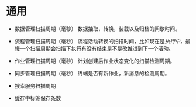 # 通用  
* 数据管理扫描周期（毫秒）
数据抽取，转换，装载以及归档的间歇时间。
* 流程管理扫描周期（毫秒）
流程活动转换的扫描时间，比如现在是*执行中*，最慢一个扫描周期会扫描下执行有没有结束是不是改推进到下一个活动。
* 作业管理扫描周期（毫秒）
计划创建后作业状态变化的扫描检测周期。
* 同步管理扫描周期（毫秒） 
终端是否有新作业，新消息的检测周期。
* 搜索服务扫描周期 

* 缓存中标签保存条数
